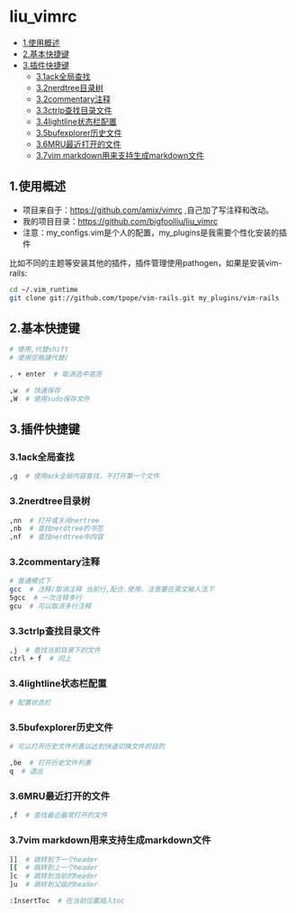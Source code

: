 # liu_vimrc

* [1.使用概述](#1.使用概述)
* [2.基本快捷键](#2.基本快捷键)
* [3.插件快捷键](#3.插件快捷键)
  * [3.1ack全局查找](#3.1ack全局查找)
  * [3.2nerdtree目录树](#3.2nerdtree目录树)
  * [3.2commentary注释](#3.2commentary注释)
  * [3.3ctrlp查找目录文件](#3.3ctrlp查找目录文件)
  * [3.4lightline状态栏配置](#3.4lightline状态栏配置)
  * [3.5bufexplorer历史文件](#3.5bufexplorer历史文件)
  * [3.6MRU最近打开的文件](#3.6mru最近打开的文件)
  * [3.7vim markdown用来支持生成markdown文件](#3.7vim-markdown用来支持生成markdown文件)

## 1.使用概述

- 项目来自于：https://github.com/amix/vimrc ,自己加了写注释和改动。
- 我的项目目录：https://github.com/bigfoolliu/liu_vimrc
- 注意：my_configs.vim是个人的配置，my_plugins是我需要个性化安装的插件

比如不同的主题等安装其他的插件，插件管理使用pathogen，如果是安装vim-rails:

```sh
cd ~/.vim_runtime
git clone git://github.com/tpope/vim-rails.git my_plugins/vim-rails
```

## 2.基本快捷键

```sh
# 使用,代替shift
# 使用空格键代替/

, + enter  # 取消选中高亮

,w  # 快速保存
,W  # 使用sudo保存文件
```

## 3.插件快捷键

### 3.1ack全局查找

```sh
,g  # 使用ack全局内容查找，不打开第一个文件
```

### 3.2nerdtree目录树

```sh
,nn  # 打开或关闭nertree
,nb  # 查找nerdtree的书签
,nf  # 查找nerdtree中内容
```

### 3.2commentary注释

```sh
# 普通模式下
gcc  # 注释/取消注释 当前行,配合.使用，注意要在英文输入法下
5gcc  # 一次注释多行
gcu  # 可以取消多行注释
```

### 3.3ctrlp查找目录文件

```sh
,j  # 查找当前目录下的文件
ctrl + f  # 同上
```

### 3.4lightline状态栏配置

```sh
# 配置状态栏
```

### 3.5bufexplorer历史文件

```sh
# 可以打开历史文件列表以达到快速切换文件的目的

,be  # 打开历史文件列表
q  # 退出
```

### 3.6MRU最近打开的文件

```sh
,f  # 查找最近最常打开的文件
```

### 3.7vim markdown用来支持生成markdown文件

```sh
]]  # 跳转到下一个header
[[  # 跳转到上一个header
]c  # 跳转到当前的header
]u  # 跳转到父级的header

:InsertToc  # 在当前位置插入toc
```

